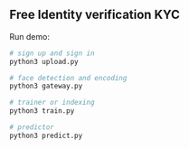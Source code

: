 ## Free Identity verification KYC

Run demo:

```sh
# sign up and sign in
python3 upload.py

# face detection and encoding
python3 gateway.py

# trainer or indexing
python3 train.py

# predictor
python3 predict.py
```
